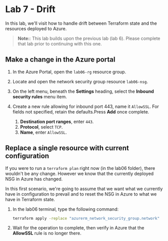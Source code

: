 # Lab 7 - Drift

In this lab, we'll visit how to handle drift between Terraform state and the resources deployed to Azure.

>**Note:**: This lab builds upon the previous lab (lab 6). Please complete that lab prior to continuing with this one.

## Make a change in the Azure portal

1. In the Azure Portal, open the `lab06-rg` resource group.

2. Locate and open the network security group resource `lab06-nsg`.

3. On the left menu, beneath the **Settings** heading, select the **Inbound security rules** menu item.

4. Create a new rule allowing for inbound port 443, name it `AllowSSL`. For fields not specified, retain the defaults.Press **Add** once complete.
   1. **Destination port ranges**, enter `443`.
   2. **Protocol**, select `TCP`.
   3. **Name**, enter `AllowSSL`.

## Replace a single resource with current configuration

If you were to run a `terraform plan` right now (in the lab06 folder), there wouldn't be any change. However we know that the currently deployed NSG in Azure has changed.

In this first scenario, we're going to assume that we want what we currently have in configuration to prevail and to reset the NSG in Azure to what we have in Terraform state.

1. In the lab06 terminal, type the following command:

    ```bash
    terraform apply -replace "azurerm_network_security_group.network"
    ```

2. Wait for the operation to complete, then verify in Azure that the **AllowSSL** rule is no longer there.